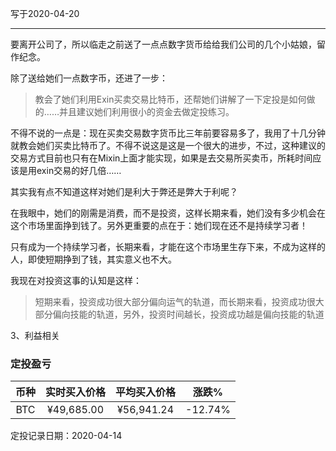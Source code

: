 写于2020-04-20

-----

要离开公司了，所以临走之前送了一点点数字货币给给我们公司的几个小姑娘，留作纪念。

除了送给她们一点数字币，还进了一步：
>教会了她们利用Exin买卖交易比特币，还帮她们讲解了一下定投是如何做的……并且建议她们利用很小的资金去做定投练习。

不得不说的一点是：现在买卖交易数字货币比三年前要容易多了，我用了十几分钟就教会她们买卖比特币了。不得不说这是这是一个很大的进步，不过，这种建议的
交易方式目前也只有在Mixin上面才能实现，如果是去交易所买卖币，所耗时间应该是用exin交易的好几倍……

其实我有点不知道这样对她们是利大于弊还是弊大于利呢？

在我眼中，她们的刚需是消费，而不是投资，这样长期来看，她们没有多少机会在这个市场里面挣到钱了。另外更重要的点在于：她们现在还不是持续学习者！

只有成为一个持续学习者，长期来看，才能在这个市场里生存下来，不成为这样的人，即使短期挣到了钱，其实意义也不大。

我现在对投资这事的认知是这样：
>短期来看，投资成功很大部分偏向运气的轨道，而长期来看，投资成功很大部分偏向技能的轨道，另外，投资时间越长，投资成功越是偏向技能的轨道


3、利益相关

### 定投盈亏

| 币种 | 实时买入价格 | 平均买入价格 |  涨跌%  |  
| :--: | :----------: | :----------: | :-----: |
| BTC  |  ¥49,685.00  |   ¥56,941.24  | -12.74% |

定投记录日期：2020-04-14
